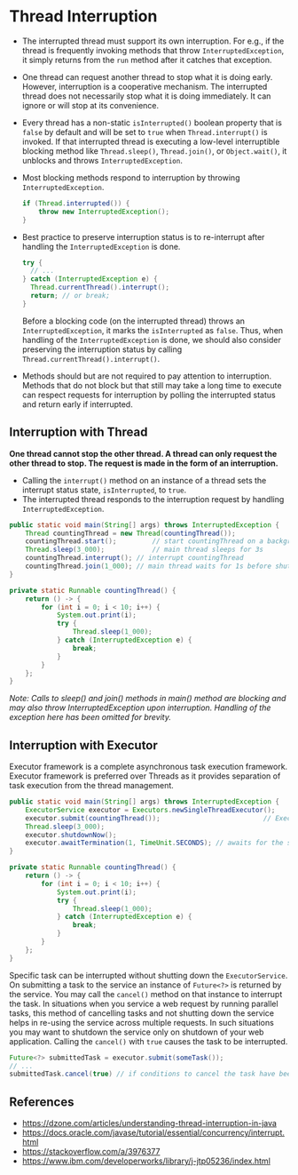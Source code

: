 # Thread Interruption

- The interrupted thread must support its own interruption. For e.g., if the thread is frequently invoking methods that throw `InterruptedException`, it simply returns from the `run` method after it catches that exception.

- One thread can request another thread to stop what it is doing early. However, interruption is a cooperative mechanism. The interrupted thread does not necessarily stop what it is doing immediately. It can ignore or will stop at its convenience.

- Every thread has a non-static `isInterrupted()` boolean property that is `false` by default and will be set to `true` when `Thread.interrupt()` is invoked. If that interrupted thread is executing a low-level interruptible blocking method like `Thread.sleep()`, `Thread.join()`, or `Object.wait()`, it unblocks and throws `InterruptedException`.

- Most blocking methods respond to interruption by throwing `InterruptedException`.

  ```java
  if (Thread.interrupted()) {
      throw new InterruptedException();
  }
  ```

- Best practice to preserve interruption status is to re-interrupt after handling the `InterruptedException` is done.

  ```java
  try {
  	// ...
  } catch (InterruptedException e) {
  	Thread.currentThread().interrupt();
    return; // or break;
  }
  ```

  Before a blocking code (on the interrupted thread) throws an `InterruptedException`, it marks the `isInterrupted` as `false`. Thus, when handling of the `InterruptedException` is done, we should also consider preserving the interruption status by calling `Thread.currentThread().interrupt()`.

- Methods should but are not required to pay attention to interruption. Methods that do not block but that still may take a long time to execute can respect requests for interruption by polling the interrupted status and return early if interrupted.



## Interruption with Thread

**One thread cannot stop the other thread. A thread can only request the other thread to stop. The request is made in the form of an interruption.**

- Calling the `interrupt()` method on an instance of a thread sets the interrupt status state, `isInterrupted`, to `true`.
- The interrupted thread responds to the interruption request by handling `InterruptedException`.

```java
public static void main(String[] args) throws InterruptedException {
    Thread countingThread = new Thread(countingThread());
    countingThread.start();			// start countingThread on a background thread
    Thread.sleep(3_000);     		// main thread sleeps for 3s
    countingThread.interrupt(); // interrupt countingThread
    countingThread.join(1_000); // main thread waits for 1s before shutdown program
}

private static Runnable countingThread() {
    return () -> {
        for (int i = 0; i < 10; i++) {
            System.out.print(i);
            try {
                Thread.sleep(1_000);
            } catch (InterruptedException e) {
                break;
            }
        }
    };
}
```

*Note: Calls to sleep() and join() methods in main() method are blocking and may also throw InterruptedException upon interruption. Handling of the exception here has been omitted for brevity.*



## Interruption with Executor

Executor framework is a complete asynchronous task execution framework. Executor framework is preferred over Threads as it provides separation of task execution from the thread management.

```java
public static void main(String[] args) throws InterruptedException {
    ExecutorService executor = Executors.newSingleThreadExecutor();
    executor.submit(countingThread());  						// ExecutorService runs the submitted task
    Thread.sleep(3_000);														// main thread sleeps for 3s
    executor.shutdownNow();													// running task is interrupted
    executor.awaitTermination(1, TimeUnit.SECONDS);	// awaits for the service to shutdown
}

private static Runnable countingThread() {
    return () -> {
        for (int i = 0; i < 10; i++) {
            System.out.print(i);
            try {
                Thread.sleep(1_000);
            } catch (InterruptedException e) {
                break;
            }
        }
    };
}
```

Specific task can be interrupted without shutting down the `ExecutorService`. On submitting a task to the service an instance of `Future<?>` is returned by the service. You may call the `cancel()` method on that instance to interrupt the task. In situations when you service a web request by running parallel tasks, this method of cancelling tasks and not shutting down the service helps in re-using the service across multiple requests. In such situations you may want to shutdown the service only on shutdown of your web application. Calling the `cancel()` with `true` causes the task to be interrupted.

```java
Future<?> submittedTask = executor.submit(someTask());
// ...
submittedTask.cancel(true) // if conditions to cancel the task have been met
```



## References

- https://dzone.com/articles/understanding-thread-interruption-in-java
- https://docs.oracle.com/javase/tutorial/essential/concurrency/interrupt.html
- https://stackoverflow.com/a/3976377
- https://www.ibm.com/developerworks/library/j-jtp05236/index.html